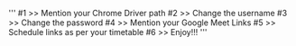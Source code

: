 '''
#1 >> Mention your Chrome Driver path
#2 >> Change the username
#3 >> Change the password
#4 >> Mention your Google Meet Links
#5 >> Schedule links as per your timetable
#6 >> Enjoy!!!
'''
